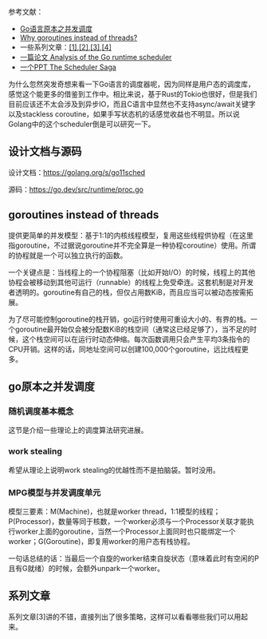 参考文献：

* [Go语言原本之并发调度](https://golang.design/under-the-hood/zh-cn/part2runtime/ch06sched/)
* [Why goroutines instead of threads?](https://go.dev/doc/faq#goroutines)
* 一些系列文章：[[1]](https://cloud.tencent.com/developer/article/1412488),[[2]](https://cloud.tencent.com/developer/article/1412489),[[3]](https://cloud.tencent.com/developer/article/1416867),[[4]](https://cloud.tencent.com/developer/article/1416868)
* [一篇论文 Analysis of the Go runtime scheduler](http://www1.cs.columbia.edu/~aho/cs6998/reports/12-12-11_DeshpandeSponslerWeiss_GO.pdf)
* [一个PPT The Scheduler Saga](https://speakerdeck.com/kavya719/the-scheduler-saga)

为什么忽然突发奇想来看一下Go语言的调度器呢，因为同样是用户态的调度库，感觉这个能更多的借鉴到工作中。相比来说，基于Rust的Tokio也很好，但是我们目前应该还不太会涉及到异步IO，而且C语言中显然也不支持async/await关键字以及stackless coroutine，如果手写状态机的话感觉收益也不明显。所以说Golang中的这个scheduler倒是可以研究一下。

## 设计文档与源码

设计文档：https://golang.org/s/go11sched

源码：https://go.dev/src/runtime/proc.go

## goroutines instead of threads

提供更简单的并发模型：基于1:1的内核线程模型，复用这些线程供协程（在这里指goroutine，不过据说goroutine并不完全算是一种协程coroutine）使用。所谓的协程就是一个可以独立执行的函数。

一个关键点是：当线程上的一个协程阻塞（比如开始I/O）的时候，线程上的其他协程会被移动到其他可运行（runnable）的线程上免受牵连。这套机制是对开发者透明的。goroutine有自己的栈，但仅占用数KiB，而且应当可以被动态按需拓展。

为了尽可能控制goroutine的栈开销，go运行时使用可重设大小的、有界的栈。一个goroutine最开始仅会被分配数KiB的栈空间（通常这已经足够了），当不足的时候，这个栈空间可以在运行时动态伸缩。每次函数调用只会产生平均3条指令的CPU开销。这样的话，同地址空间可以创建100,000个goroutine，远比线程更多。

## go原本之并发调度

### 随机调度基本概念

这节是介绍一些理论上的调度算法研究进展。

### work stealing

希望从理论上说明work stealing的优越性而不是拍脑袋。暂时没用。

### MPG模型与并发调度单元

模型三要素：M(Machine)，也就是worker thread，1:1模型的线程；P(Processor)，数量等同于核数，一个worker必须与一个Processor关联才能执行worker上面的goroutine，当然一个Processor上面同时也只能绑定一个worker；G(Goroutine)，即复用worker的用户态有栈协程。

一句话总结的话：当最后一个自旋的worker结束自旋状态（意味着此时有空闲的P且有G就绪）的时候，会额外unpark一个worker。

## 系列文章

系列文章[3]讲的不错，直接列出了很多策略，这样可以看看哪些我们可以用起来。